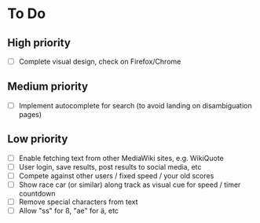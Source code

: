 # To Do

## High priority

- [ ] Complete visual design, check on Firefox/Chrome

## Medium priority

- [ ] Implement autocomplete for search (to avoid landing on disambiguation pages)

## Low priority

- [ ] Enable fetching text from other MediaWiki sites, e.g. WikiQuote
- [ ] User login, save results, post results to social media, etc
- [ ] Compete against other users / fixed speed / your old scores
- [ ] Show race car (or similar) along track as visual cue for speed / timer countdown
- [ ] Remove special characters from text
- [ ] Allow "ss" for ß, "ae" for ä, etc
